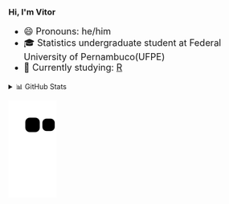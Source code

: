 ### Hi, I'm Vitor
<div style = 'font-size:18px'>

- 😄 Pronouns: he/him
- 🎓 Statistics undergraduate student at Federal University of Pernambuco(UFPE)
- 🌱 Currently studying: [R](https://github.com/vitornegromonte?tab=repositories&q=&type=&language=r&sort=)

</div>
<!--
<details><summary> 📫 Reach me</summary>

[![LinkedIn](https://img.shields.io/badge/LinkedIn-0D1117?style=for-the-badge&logo=linkedin&logoColor=0d1117&labelColor=white)]()
[![E-mail](https://img.shields.io/badge/Gmail-0D1117?style=for-the-badge&logo=gmail&logoColor=0d1117&labelColor=white)]()
[![Medium](https://img.shields.io/badge/Medium-0D1117?style=for-the-badge&logo=medium&logoColor=0d1117&labelColor=white)]()
[![ResearchGate](https://img.shields.io/badge/Researchgate-0D1117?style=for-the-badge&logo=researchgate&logoColor=0d1117&labelColor=white)]()
[![Academia](https://img.shields.io/badge/Academia-0D1117?style=for-the-badge&logo=academia&logoColor=0d1117&labelColor=white)]()
</details>
-->
<details> <summary> 📊 GitHub Stats </summary>
<div align='center'>
<a href="https://github.com/vitornegromonte">
  <img height="150em" src="https://github-readme-stats.vercel.app/api?username=vitornegromonte&show_icons=true&theme=github_dark&hide_border=true&include_all_commits=true&count_private=true"/>
  <img height="150em" src="https://github-readme-stats.vercel.app/api/top-langs/?username=vitornegromonte&layout=compact&langs_count=7&theme=github_dark&hide_border=true"/>
</a>
</details>


</div>
<!--
<details><summary>👨‍💻 Technologies and & tools</summary>
<blockquote>

#### Programming languages: 
[![Python](https://img.shields.io/badge/Python-0D1117?style=for-the-badge&logo=Python&logoColor=0D1117&labelColor=white)](https://github.com/vitornegromonte?tab=repositories&q=&type=&language=python&sort=)
[![R](https://img.shields.io/badge/R-0D1117?style=for-the-badge&logo=R&logoColor=0D1117&labelColor=white)](https://github.com/vitornegromonte?tab=repositories&q=&type=&language=r&sort=)

#### OS
[![Linux](https://img.shields.io/badge/Linux-0D1117?style=for-the-badge&logo=Linux&logoColor=0d1117&labelColor=white)]()

#### Colaborative and IDEs
[![GitHub](https://img.shields.io/badge/github-0d1117?style=for-the-badge&logo=github&logoColor=0d1117&labelColor=white)]()
[![Git](https://img.shields.io/badge/git-0d1117?style=for-the-badge&logo=git&logoColor=0d1117&labelColor=white)]()
[![Jupyter](https://img.shields.io/badge/jupyter-0D1117?style=for-the-badge&logo=Jupyter&logoColor=0D1117&labelColor=white)]()
![Visual Studio Code](https://img.shields.io/badge/Visual%20Studio%20Code-0D1117.svg?style=for-the-badge&logo=visual-studio-code&logoColor=0d1117&labelColor=white)
</details></blockquote>
-->

<a href="https://github.com/vitornegromonte">
  
  ![Snake animation](https://github.com/vitornegromonte/vitornegromonte/blob/output/github-contribution-grid-snake.svg)
</a>
